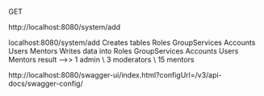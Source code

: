 GET 

http://localhost:8080/system/add 

localhost:8080/system/add
Creates tables Roles  GroupServices Accounts Users Mentors
Writes data into Roles  GroupServices Accounts Users Mentors
result  -->>  1 admin \\ 3 moderators \\ 15 mentors

http://localhost:8080/swagger-ui/index.html?configUrl=/v3/api-docs/swagger-config/
